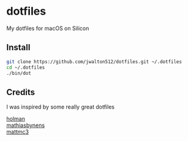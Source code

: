 # dotfiles

My dotfiles for macOS on Silicon

## Install
```zsh
git clone https://github.com/jwalton512/dotfiles.git ~/.dotfiles
cd ~/.dotfiles
./bin/dot
```

## Credits

I was inspired by some really great dotfiles

[holman](https://github.com/holman/dotfiles)  
[mathiasbynens](https://github.com/mathiasbynens/dotfiles)  
[mattmc3](https://github.com/mattmc3/zdotdir)